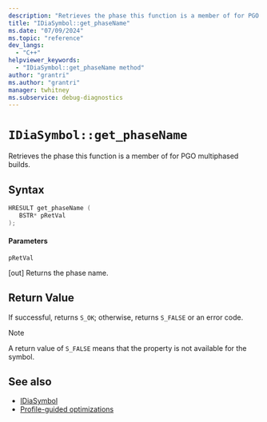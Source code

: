 ```yaml
---
description: "Retrieves the phase this function is a member of for PGO multiphased builds."
title: "IDiaSymbol::get_phaseName"
ms.date: "07/09/2024"
ms.topic: "reference"
dev_langs:
  - "C++"
helpviewer_keywords:
  - "IDiaSymbol::get_phaseName method"
author: "grantri"
ms.author: "grantri"
manager: twhitney
ms.subservice: debug-diagnostics
---
```

# `IDiaSymbol::get_phaseName`

Retrieves the phase this function is a member of for PGO multiphased builds.

## Syntax

```C++
HRESULT get_phaseName ( 
   BSTR* pRetVal
);
```

#### Parameters

 `pRetVal`

[out] Returns the phase name.

## Return Value

 If successful, returns `S_OK`; otherwise, returns `S_FALSE` or an error code.

> [!NOTE]
> A return value of `S_FALSE` means that the property is not available for the symbol.

## See also
- [IDiaSymbol](../../debugger/debug-interface-access/idiasymbol.md)
- [Profile-guided optimizations](/cpp/build/profile-guided-optimizations)
